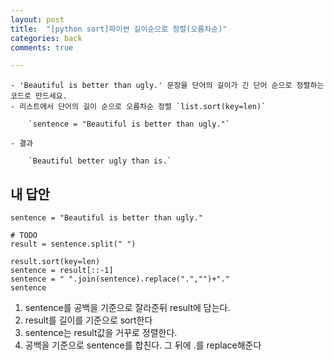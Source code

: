 ```yaml
---
layout: post
title:  "[python sort]파이썬 길이순으로 정렬(오름차순)"
categories: back
comments: true

---
```


~~~
- 'Beautiful is better than ugly.' 문장을 단어의 길이가 긴 단어 순으로 정렬하는 코드로 만드세요. 
- 리스트에서 단어의 길이 순으로 오름차순 정렬 `list.sort(key=len)` 

    `sentence = "Beautiful is better than ugly."`

- 결과
    
    `Beautiful better ugly than is.`
~~~



## 내 답안

~~~
sentence = "Beautiful is better than ugly."

# TODO
result = sentence.split(" ")

result.sort(key=len)
sentence = result[::-1]
sentence = " ".join(sentence).replace(".","")+"."
sentence
~~~

1. sentence를 공백을 기준으로 잘라준뒤 result에 담는다.
2. result를 길이를 기준으로 sort한다
3. sentence는 result값을 거꾸로 정렬한다.
4. 공백을 기준으로 sentence를 합친다. 그 뒤에 .를 replace해준다

